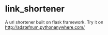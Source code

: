 # link_shortener
A url shortener built on flask framework.
Try it on http://adstefnum.pythonanywhere.com/
